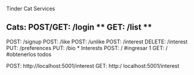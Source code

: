Tinder Cat
Services
## Cats: POST/GET: /login ** GET: /list **

POST: /signup POST: /like POST: /unlike
POST: /interest
DELETE: /interest
PUT: /preferences PUT: /bio *
Interests
POST: / #ingresar 1 GET: / #obtenerlos todos

POST: http://localhost:5001/interest GET: http:/ localhost:5001/interest
